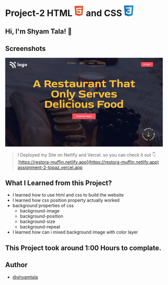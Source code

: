 # Project-2 HTML <img src="./screenshot/1.png" width="30"> and CSS <img src="./screenshot/css1.png" width="30">

## Hi, I'm Shyam Tala! 👋


## Screenshots

![App Screenshot](./screenshot/Screenshot%20(47).png)

>I Deployed my Site on Netlify and Vercel. so you can check it out 👇
<br> [https://restora-muffin.netlify.app](https://restora-muffin.netlify.app)
<br> [assignment-2-topaz.vercel.app](assignment-2-topaz.vercel.app)

## What I Learned from this Project?

 - I learned how to use html and css to build the website
 - I learned how css position property actually worked
- background properties of css
    - background-image
    - background-position
    - background-size
    - background-repeat
- I learned how can i mixed background image with color layer


## This Project took around 1:00 Hours to complate.

## Author

- [@shyamtala](https://github.com/shyamtala003)

